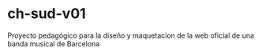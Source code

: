 # ch-sud-v01

Proyecto pedagógico para la diseño y maquetacion de la web oficial de una banda musical de Barcelona
